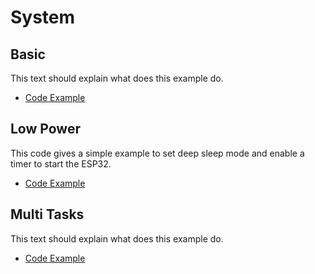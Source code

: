 # System
## Basic
This text should explain what does this example do.
* [Code Example](/basic)

## Low Power
This code gives a simple example to set deep sleep mode and enable a timer to start the ESP32.
* [Code Example](/low_power)

## Multi Tasks
This text should explain what does this example do.
* [Code Example](/multi-tasks)